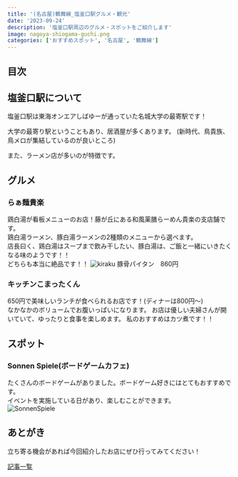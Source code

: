 ```yaml
---
title: '(名古屋)鶴舞線_塩釜口駅グルメ・観光'
date: '2023-09-24'
description: '塩釜口駅周辺のグルメ・スポットをご紹介します'
image: nagoya-shiogama-guchi.png
categories: ['おすすめスポット', '名古屋', '鶴舞線']
---
```

## 目次
## 塩釜口駅について
塩釜口駅は東海オンエアしばゆーが通っていた名城大学の最寄駅です！

大学の最寄り駅ということもあり、居酒屋が多くあります。
(新時代、鳥貴族、鳥メロが集結しているのが良いところ)

また、ラーメン店が多いのが特徴です。


## グルメ

### らぁ麺貴楽
鶏白湯が看板メニューのお店！藤が丘にある和風薬膳らーめん貴楽の支店舗です。  
鶏白湯ラーメン、豚白湯ラーメンの2種類のメニューから選べます。  
店長曰く、鶏白湯はスープまで飲み干したい、豚白湯は、ご飯と一緒にいきたくなる味のようです！！  
どちらも本当に絶品です！！
![kiraku](/nagoya-shiogama-guchi-kiraku.png)
豚骨パイタン　860円

### キッチンこまったくん
650円で美味しいランチが食べられるお店です！(ディナーは800円〜)  
なかなかのボリュームでお腹いっぱいになります。
お店は優しい夫婦さんが開いていて、ゆったりと食事を楽しめます。
私のおすすめはカツ煮です！！

## スポット

### Sonnen Spiele(ボードゲームカフェ)
たくさんのボードゲームがありました。ボードゲーム好きにはとてもおすすめです。  
イベントを実施している日があり、楽しむことができます。  
![SonnenSpiele](/nagoya-shiogama-guchi-SonnenSpiele.png)

## あとがき
立ち寄る機会があれば今回紹介したお店にぜひ行ってみてください！

[記事一覧](/)
